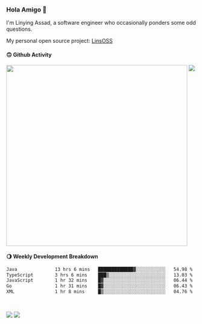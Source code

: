 ### Hola Amigo 🤣   

I'm Linying Assad, a software engineer who occasionally ponders some odd questions.  

My personal open source project: [LinsOSS](https://github.com/linsoss)
 
#### 🙃 Github Activity 
<div>
  <img src="https://github-readme-stats.vercel.app/api?username=al-assad&show_icons=true" align="top" style="display: inline-block;" width="480"/>
  <img src="https://github-readme-stats.vercel.app/api/top-langs/?username=al-assad&hide=css,html&langs_count=8&layout=compact" align="top" style="display: inline-block;"/>
</div>

#### 🌖 Weekly Development Breakdown
<!--START_SECTION:waka-->

```txt
Java              13 hrs 6 mins   █████████████▓░░░░░░░░░░░   54.98 %
TypeScript        3 hrs 6 mins    ███▒░░░░░░░░░░░░░░░░░░░░░   13.03 %
JavaScript        1 hr 32 mins    █▓░░░░░░░░░░░░░░░░░░░░░░░   06.44 %
Go                1 hr 31 mins    █▓░░░░░░░░░░░░░░░░░░░░░░░   06.43 %
XML               1 hr 8 mins     █▒░░░░░░░░░░░░░░░░░░░░░░░   04.76 %
```

<!--END_SECTION:waka-->

<br>

<a href="https://twitter.com/assad_lin"><img src="https://img.shields.io/badge/Twitter-@assad__lin-blue?style=flat&logo=twitter" /></a>
<a href="https://al-assad.github.io"><img src="https://img.shields.io/badge/Blogs-Linying_Assad's_Blog-yellow?style=flat&logo=github" /></a>

